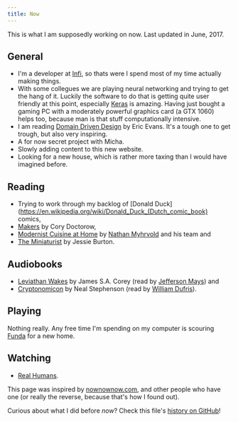 ```yaml
---
title: Now
---
```

This is what I am supposedly working on now. Last updated in June, 2017.

## General
* I'm a developer at [Infi](https://infi.nl), so thats were I spend most of my time actually making things.
* With some collegues we are playing neural networking and trying to get the hang of it. Luckily the software to do that is getting quite user friendly at this point, especially [Keras](https://keras.io) is amazing. Having just bought a gaming PC with a moderately powerful graphics card (a GTX 1060) helps too, because man is that stuff computationally intensive.
* I am reading [Domain Driven Design](https://www.bol.com/nl/p/domain-driven-design/1001004001984629/) by Eric Evans. It's a tough one to get trough, but also very inspiring.
* A for now secret project with Micha.
* Slowly adding content to this new website.
* Looking for a new house, which is rather more taxing than I would have imagined before.

## Reading
* Trying to work through my backlog of [Donald Duck](https://en.wikipedia.org/wiki/Donald_Duck_(Dutch_comic_book) comics,
* [Makers](http://craphound.com/makers/download/) by Cory Doctorow,
* [Modernist Cuisine at Home](http://modernistcuisine.com/books/modernist-cuisine-at-home/) by [Nathan Myhrvold](http://www.nathanmyhrvold.com) and his team and
* [The Miniaturist](http://www.jessieburton.co.uk/the-miniaturist.html) by Jessie Burton.

## Audiobooks
* [Leviathan Wakes](http://www.jamessacorey.com/books/leviathan-wakes/) by James S.A. Corey (read by [Jefferson Mays](https://en.wikipedia.org/wiki/Jefferson_Mays)) and
* [Cryptonomicon](http://www.nealstephenson.com/cryptonomicon.html) by Neal Stephenson (read by [William Dufris](http://www.mindseyeproductions.com)).

## Playing
Nothing really. Any free time I'm spending on my computer is scouring [Funda](http://www.funda.nl) for a new home.

## Watching
* [Real Humans](http://www.imdb.com/title/tt2180271/).

This page was inspired by [nownownow.com](https://nownownow.com), and other people who have one (or really the reverse, because that's how I found out).

Curious about what I did before _now_? Check this file's [history on GitHub](https://github.com/Punksmurf/website-content/commits/master/content/now/index.md)!
